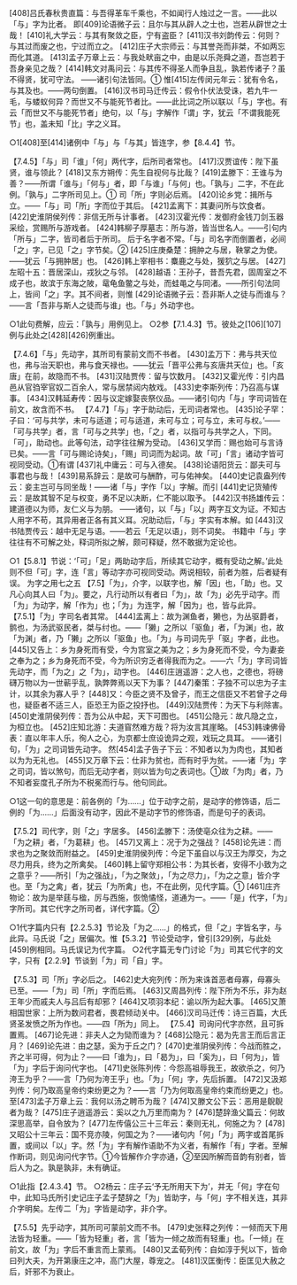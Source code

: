 <!-- { "loadSidebar": true } -->
[408]吕氏春秋贵直篇：与吾得革车千乘也，不如闻行人烛过之一言。——此以「与」字为比者。
即[409]论语微子云：且尔与其从辟人之士也，岂若从辟世之士哉！
[410]礼大学云：与其有聚敛之臣，宁有盗臣？
[411]汉书刘韵传云：何则？与其过而废之也，宁过而立之。
[412]庄子大宗师云：与其誉尧而非桀，不如两忘而化其道。
[413]孟子万章上云：与我处畎亩之中，由是以乐尧舜之道，吾岂若于吾身亲见之哉？
[414]韩文对禹问云：与其传不得圣人而争且乱，孰若传诸子？虽不得贤，犹可守法。    ——诸引句法皆同。①
惟[415]左传闵元年云：犹有令名，与其及也。——两句倒置。
[416]汉书司马迁传云：假令仆伏法受诛，若九牛一毛，与蝼蚁何异？而世又不与能死节者比。——此比词之所以联以「与」字也。有云「而世又不与能死节者」绝句，以「与」字解作「谓」字，犹云「不谓我能死节」也，盖未知「比」字之义耳。

○1[408]至[414]诸例中「与」与「与其」皆连字，参【8.4.4】节。

【7.4.5】「与」司「谁」「何」两代字，后所司者常也。
[417]汉贾谊传：陛下虽贤，谁与领此？
[418]又东方朔传：先生自视何与比哉？
[419]孟滕下：王谁与为善？——所谓「谁与」「何与」者，即「与谁」「与何」也。「孰与」二字，不在此例。「孰与」二字所司见上。①
司「所」字则必后焉。
[420]论乡党：揖所与立。——「与」司「所」字而位于其后。
[421]孟离下：其妻问所与饮食者。
[422]史淮阴侯列传：非信无所与计事者。
[423]汉霍光传：发御府金钱刀剑玉器采绘，赏赐所与游戏者。
[424]韩柳子厚墓志：所与游，皆当世名人。——引句内「所与」二字，皆司者后于所司。
后于名字者不常。「与」司名字而倒置者，必间「之」字，已见「之」字节矣。②
[425]庄庚桑楚：拥肿之与居，鞅掌之为使。——犹云「与拥肿居」也。
[426]韩上宰相书：麋鹿之与处，猨狖之与居。
[427]左昭十五：晋居深山，戎狄之与邻。
[428]越语：王孙子，昔吾先君，固周室之不成子也，故滨于东海之陂，鼋龟鱼鳖之与处，而蛙黾之与同渚。——所引句法同上，皆间「之」字。其不间者，则惟
[429]论语微子云：吾非斯人之徒与而谁与？——言「吾非与斯人之徒而与谁」也。「与」外动字也。

○1此句费解，应云：「孰与」用例见上。
○2参【7.1.4.3】节。彼处之[106][107]例与此处之[428][426]例重出。

【7.4.6】「与」先动字，其所司有蒙前文而不书者。
[430]孟万下：弗与共天位也，弗与治天职也，弗与食天禄也。——犹云「晋平公弗与亥唐共天位」也。「亥唐」在前，故隐而不书。
[431]汉陆贾传：留与饮数月。
[432]又霍光传：引内昌邑从官驺宰官奴二百余人，常与居禁闼内敖戏。
[433]史李斯列传：乃召高与谋事。
[434]汉韩延寿传：因与议定嫁娶丧祭仪品。——诸引句内「与」字司词皆在前文，故含而不书。
【7.4.7】「与」字于助动后，无司词者常也。
[435]论子罕：子曰：‘可与共学，未可与适道；可与适道，未可与立；可与立，未可与权。’——「可与共学」者，言「可与之共学」也，「之」者，以指可与共学之人，下同。「可」，助动也。此等句法，动字往往解为受动。
[436]又学而：赐也始可与言诗已矣。——言「可与赐论诗矣」，「赐」司词而为起词。故「可」「言」诸动字皆可视同受动。①有谓
[437]礼中庸云：可与入德矣。
[438]论语阳货云：鄙夫可与事君也与哉！
[439]易系辞云：是故可与酬酢，可与佑神矣。
[440]史记袁盎列传云：妾主岂可与同坐哉！——诸「与」字作「以」字解。而引
[441]史记货殖传云：是故其智不足与权变，勇不足以决断，仁不能以取予。
[442]汉书扬雄传云：建道德以为师，友仁义与为朋。
——诸句，以「与」「以」两字互文为证。不知古人用字不苟，其异用者正各有其义耳。况助动后，「与」字实有本解。如
[443]汉书陆贾传云：越中无足与语。——若云「无足以语」，则不词矣。
书籍中「与」字往往有不可解之处，释词所拟之解，颇可释疑，然不敢据为定论也。

○1【5.8.1】节说：‘「可」「足」两助动字后，所续其它动字，概有受动之解。’此处则不但「可」字，连「言」等动字亦可视同受动。两说相较，前者为胜，后者疑有误。
为字之用七之五
【7.5】「为」，介字，以联字也，解「因」也，「助」也。又凡心向其人曰「为」。要之，凡行动所以有者曰「为」，故「为」必先乎动字。而「为」为动字，解「作为」也；「为」为连字，解「因为」也，皆与此异。
【7.5.1】「为」字司名者其常。
[444]孟离上：故为渊鱼者，獭也，为丛驱爵者，鹯也，为汤武驱民者，桀与纣也。——「獭」之所以「驱鱼」者，「为渊」也，故「为渊」者，乃「獭」之所以「驱鱼」也。「为」与司词先乎「驱」字者，此也。
[445]又告上：乡为身死而有受，今为宫室之美为之；乡为身死而不受，今为妻妾之奉为之；乡为身死而不受，今为所识穷乏者得我而为之。——六「为」字司词皆先动字，而「为之」之「为」，动字也。
[446]庄逍遥游：之人也，之德也，将磅礴万物以为一世蕲乎乱，孰弊弊焉以天下为事？
[447]秦策：子独不可以忠为子主计，以其余为寡人乎？
[448]又：今臣之贤不及曾子，而王之信臣又不若曾子之母也，疑臣者不适三人，臣恐王为臣之投抒也。
[449]汉陆贾传：为天下与利除害。
[450]史淮阴侯列传：吾为公从中起，天下可图也。
[451]公隐元：故凡隐之立，为桓立也。
[452]庄知北游：夫道窅然难方哉？将为汝言其崖略。
[453]韩谏佛骨表：直以年丰人乐，徇人之心，为京都士庶设诡异之观，戏玩之具耳。
 ——诸引句，「为」之司词皆先动字。
然[454]孟子告子下云：不知者以为为肉也，其知者以为为无礼也。
[455]又万章下云：仕非为贫也，而有时乎为贫。——诸「为」字之司词，皆以煞句，而后无动字者，则以皆为句之表词也。①故「为肉」者，乃不知者妄度孔子所为不税冕而行与。他句同此。

○1这一句的意思是：前各例的「为……」位于动字之前，是动字的修饰语，后二例的「为……」后面没有动字，因此不是动字节的修饰语，而是句子的表词。

【7.5.2】司代字，则「之」字居多。
[456]孟滕下：汤使亳众往为之耕。——「为之耕」者，「为葛耕」也。
[457]又离上：况于为之强战？
[458]论先进：而求也为之聚敛而附益之。
[459]史淮阴侯列传：今足下虽自以与汉王为厚交，为之尽力用兵，终为之所禽矣。
[460]韩上留守郑相公书：为其长者，安得不小致为之之意乎？——所引「为之强战」，「为之聚敛」，「为之尽力」，「为之之意」皆介字也。至「为之禽」者，犹云「为所禽」也，不在此例，见代字篇。①
[461]庄齐物论：故为是举莛与楹，厉与西施，恢恑憰怪，道通为一。——「是」代字，「为」字所司。其它代字之所司者，详代字篇。②

○1代字篇内只有【2.2.5.3】节论及「为之……」的格式，但「之」字皆名字，与此异。马氏说「之」居偏次。惟【5.3.2】节论受动字，曾引[329]例，与此处[459]例相同。马氏误记为代字篇。
○2代字篇无专门讨论「为」司其它代字的文字，只有【2.2.9】节谈到「为」司「自」字。

【7.5.3】司「所」字必后之。
[462]史大宛列传：所为来诛首恶者母寡，母寡头已至。——「为」司「所」字而后焉。
[463]又周昌列传：陛下所为不乐，非为赵王年少而戚夫人与吕后有却邪？
[464]又项羽本纪：谕以所为起大事。
[465]又萧相国世家：上所为数问君者，畏君倾动关中。
[466]汉司马迁传：诗三百篇，大氏贤圣发愤之所为作也。——四「所为」同上。
【7.5.4】司询问代字亦然，且可拆置焉。
[467]论先进：非夫人之为恸而谁为？
[468]公隐元：曷为先言王而后言正月？
[469]论先进：由之瑟，奚为于丘之门？
[470]史淮阴侯列传：今战而胜之，齐之半可得，何为止？——曰「谁为」，曰「曷为」，曰「奚为」，曰「何为」，皆「为」字后于询问代字也。
[471]史张陈列传：今怨高祖辱我王，故欲杀之，何乃洿王为乎？——言「乃何为洿王乎」也。「为」「何」字，先后拆置。
[472]又汲郑列传：何乃取高皇帝约束纷更之为？——言「乃为何取高皇帝约束而纷更之」也。
至[473]孟子万章上云：我何以汤之聘币为哉？
[474]又滕文公下云：恶用是鶃鶃者为哉？
[475]庄子逍遥游云：奚以之九万里而南为？
[476]楚辞渔父篇云：何故深思高举，自令放为？
[477]左传僖公三十三年云：秦则无礼，何施之为？
[478]又昭公十三年云：国不竞亦陵，何国之为？——诸句内「何」「为」两字或首尾拆置，或间以「以」字。然「为」字有解作语助不为义者，有解作「有」字者。至解作断词，则见询问代字节。①今皆解作介字亦通，②至因所解而音韵有别者，皆后人为之。孰是孰非，未有确证。

○1此指【2.4.3.4】节。
○2杨云：庄子云‘予无所用天下为’，并无「何」字在句中，此知马氏所引史记庄子孟子楚辞之「为」皆助字，与「何」字不相关连，其非介字明矣。左传二「为」字皆是动字，非介字。

【7.5.5】先乎动字，其所司可蒙前文而不书。
[479]史张释之列传：一倾而天下用法皆为轻重。——「皆为轻重」者，言「皆为一倾之故而有轻重」也。「一倾」在前文，故「为」字后不重言而上蒙焉。
[480]又孟荀列传：自如淳于髠以下，皆命曰列大夫，为开第康庄之冲，高门大屋，尊宠之。
[481]汉匡衡传：臣匡见大赦之后，奸邪不为衰止。
